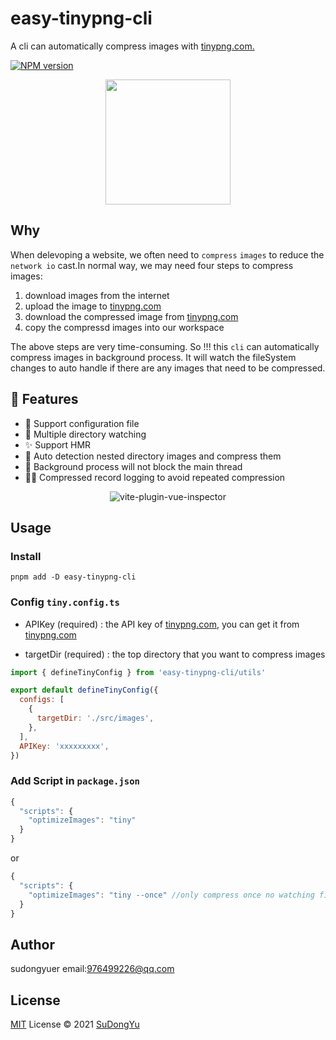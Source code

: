 # easy-tinypng-cli

A cli can automatically compress images with [tinypng.com.](https://tinypng.com/)

[![NPM version](https://badge.fury.io/js/easy-tinypng-cli.png)](https://www.npmjs.com/package/easy-tinypng-cli)


<p align='center'>
<img src='https://git.poker/sudongyuer/image-bed/blob/master/20220731/easy-tinypng-cli.png?raw=true' width='200'/>
</p>

## Why

When delevoping a website, we often need to `compress` `images` to reduce the `network io` cast.In normal way, we may need four steps to compress images: 
1. download images from the internet
2. upload the image to [tinypng.com](https://tinypng.com/)  
3. download the compressed image from [tinypng.com](https://tinypng.com/)  
4. copy the compressd images into our workspace

The above steps are very time-consuming. So !!! this `cli` can automatically compress images in background process. It will watch the fileSystem changes to auto handle if there are any images that need to be compressed.

## 🚀 Features

- 💾 Support configuration file
- 🍁 Multiple directory watching
- ✨ Support HMR
- 🦋 Auto detection nested directory images and compress them
- 🌝 Background process will not block the main thread
- 🐻‍❄️ Compressed record logging to avoid repeated compression

<p align="center">
<img src="https://git.poker/sudongyuer/image-bed/blob/master/20220731/easy-tinypng-cli-preview.xkrdjpi00ao.gif?raw=true" alt="vite-plugin-vue-inspector">
</p>

## Usage

### Install

```ball
pnpm add -D easy-tinypng-cli
```

### Config `tiny.config.ts`

- APIKey (required) : the API key of [tinypng.com](https://tinypng.com/), you can get it from [tinypng.com](https://tinypng.com/)

- targetDir (required) : the top directory that you want to compress images


```js
import { defineTinyConfig } from 'easy-tinypng-cli/utils'

export default defineTinyConfig({
  configs: [
    {
      targetDir: './src/images',
    },
  ],
  APIKey: 'xxxxxxxxx',
})

```
### Add Script in `package.json`

```js
{
  "scripts": {
    "optimizeImages": "tiny"
  }
}
```
or
```js
{
  "scripts": {
    "optimizeImages": "tiny --once" //only compress once no watching files change
  }
}
```

## Author

sudongyuer email:976499226@qq.com

## License

[MIT](./LICENSE) License © 2021 [SuDongYu](https://github.com/sudongyuer)
